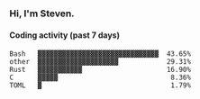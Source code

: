 ### Hi, I'm Steven.

#### Coding activity (past 7 days)
```
Bash   ▓▓▓▓▓▓▓▓▓▓▓▓▓▓▓▓▓▓▓▓▓▓▓▓▓▓▓▓▓▓  43.65%
other  ▓▓▓▓▓▓▓▓▓▓▓▓▓▓▓▓▓▓▓▓            29.31%
Rust   ▓▓▓▓▓▓▓▓▓▓▓                     16.90%
C      ▓▓▓▓▓                            8.36%
TOML   ▓                                1.79%
```
